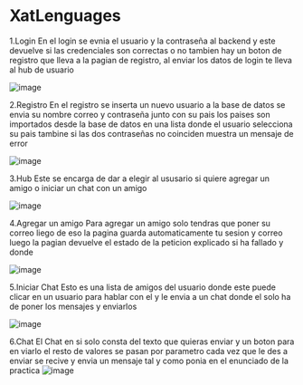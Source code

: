 # XatLenguages


1.Login
En el login se evnia el usuario y la contraseña al backend y este devuelve si las credenciales son correctas o no
tambien hay un boton de registro que lleva a la pagian de registro, al enviar los datos de login te lleva al hub de usuario

![image](https://github.com/Lem151/XatLenguages/assets/114771568/c36a50b4-9059-46b1-9738-afa903fa98e3)

2.Registro
En el registro se inserta un nuevo usuario a la base  de datos se envia su nombre correo y contraseña junto con su pais 
los paises son importados desde la base de datos en una lista donde el usuario selecciona su pais tambine si las dos contraseñas 
no coinciden muestra un mensaje de error 

![image](https://github.com/Lem151/XatLenguages/assets/114771568/324bef5e-b1cc-40b4-87a9-6dc2c3621327)

3.Hub
Este se encarga de dar a elegir al ususario si quiere agregar un amigo o iniciar un chat con un amigo 

![image](https://github.com/Lem151/XatLenguages/assets/114771568/2764e705-579c-48e7-8b6c-a6e7c1dc8443)

4.Agregar un amigo
Para agregar un amigo solo tendras que poner su correo liego de eso la pagina guarda automaticamente tu sesion y correo
luego la pagian devuelve el estado de la peticion explicado si ha fallado y donde 

![image](https://github.com/Lem151/XatLenguages/assets/114771568/57c45757-15c9-4207-aeb4-c2180d39539b)

5.Iniciar Chat
Esto es una lista de amigos del usuario donde este puede clicar en un usuario para hablar con el y le envia a un chat
donde el solo ha de poner los mensajes y enviarlos 

![image](https://github.com/Lem151/XatLenguages/assets/114771568/dcb8e122-d565-49f3-9121-c5facd22331c)

6.Chat
El Chat en si solo consta del texto que quieras enviar y un boton para en viarlo el resto de valores se pasan por parametro
cada vez que le des a enviar se recive y envia un mensaje tal y como ponia en el enunciado de la practica
![image](https://github.com/Lem151/XatLenguages/assets/114771568/9558204a-3664-49e5-b2a6-af71d8d8aa35)
